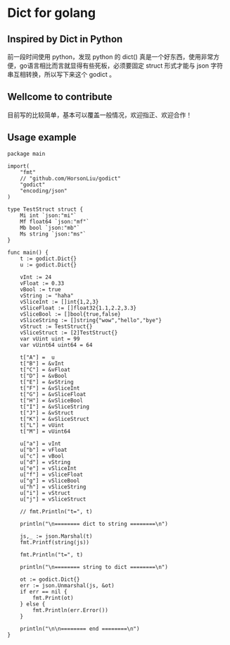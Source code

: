 # Dict for golang

## Inspired by Dict in Python

前一段时间使用 python，发现 python 的 dict() 真是一个好东西，使用非常方便，go语言相比而言就显得有些死板，必须要固定 struct 形式才能与 json 字符串互相转换，所以写下来这个 godict 。

## Wellcome to contribute

目前写的比较简单，基本可以覆盖一般情况，欢迎指正、欢迎合作！

## Usage example

```golang
package main

import(
	"fmt"
	// "github.com/HorsonLiu/godict"
	"godict"
	"encoding/json"
)

type TestStruct struct {
	Mi int `json:"mi"`
	Mf float64 `json:"mf"`
	Mb bool `json:"mb"`
	Ms string `json:"ms"`
}

func main() {
	t := godict.Dict{}
	u := godict.Dict{}

	vInt := 24
	vFloat := 0.33
	vBool := true
	vString := "haha"
	vSliceInt := []int{1,2,3}
	vSliceFloat := []float32{1.1,2.2,3.3}
	vSliceBool := []bool{true,false}
	vSliceString := []string{"wow","hello","bye"}
	vStruct := TestStruct{}
	vSliceStruct := [2]TestStruct{}
	var vUint uint = 99
	var vUint64 uint64 = 64

	t["A"] =  u
	t["B"] = &vInt
	t["C"] = &vFloat
	t["D"] = &vBool
	t["E"] = &vString
	t["F"] = &vSliceInt
	t["G"] = &vSliceFloat
	t["H"] = &vSliceBool
	t["I"] = &vSliceString
	t["J"] = &vStruct
	t["K"] = &vSliceStruct
	t["L"] = vUint
	t["M"] = vUint64
	
	u["a"] = vInt
	u["b"] = vFloat
	u["c"] = vBool
	u["d"] = vString
	u["e"] = vSliceInt
	u["f"] = vSliceFloat
	u["g"] = vSliceBool
	u["h"] = vSliceString
	u["i"] = vStruct
	u["j"] = vSliceStruct

	// fmt.Println("t=", t)

	println("\n======== dict to string ========\n")

	js,_ := json.Marshal(t)
	fmt.Printf(string(js))

	fmt.Println("t=", t)

	println("\n======== string to dict ========\n")

	ot := godict.Dict{}
	err := json.Unmarshal(js, &ot)
	if err == nil {
		fmt.Print(ot)
	} else {
		fmt.Println(err.Error())
	}
	
	println("\n\n======== end ========\n")
}

```
